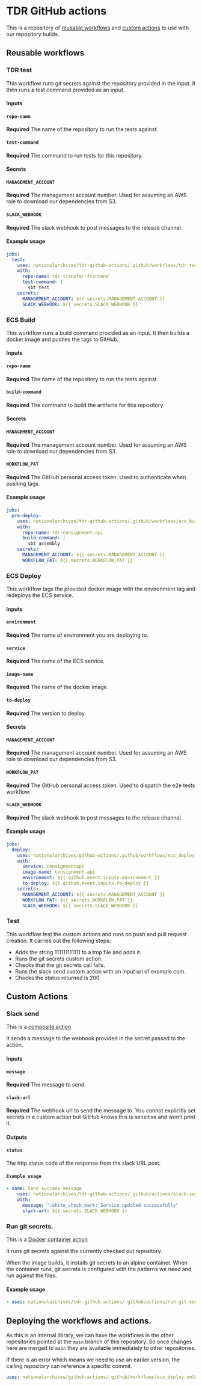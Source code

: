 # TDR GitHub actions

This is a repository of [reusable workflows](https://docs.github.com/en/actions/using-workflows/reusing-workflows) and [custom actions](https://docs.github.com/en/actions/creating-actions/about-custom-actions) to use with our repository builds.

## Reusable workflows

### TDR test

This workflow runs git secrets against the repository provided in the input. It then runs a test command provided as an input. 

#### Inputs

#### `repo-name`
**Required** The name of the repository to run the tests against.

#### `test-command`
**Required** The command to run tests for this repository.

#### Secrets
#### `MANAGEMENT_ACCOUNT`
**Required** The management account number. Used for assuming an AWS role to download our dependencies from S3.

#### `SLACK_WEBHOOK`
**Required** The slack webhook to post messages to the release channel.

#### Example usage

```yaml
jobs:
  test:
    uses: nationalarchives/tdr-github-actions/.github/workflows/tdr_test.yml@main
    with:
      repo-name: tdr-transfer-frontend
      test-command: |
        sbt test
    secrets:
      MANAGEMENT_ACCOUNT: ${{ secrets.MANAGEMENT_ACCOUNT }}
      SLACK_WEBHOOK: ${{ secrets.SLACK_WEBHOOK }}
```

### ECS Build

This workflow runs a build command provided as an input. It then builds a docker image and pushes the tags to GitHub. 

#### Inputs

#### `repo-name`
**Required** The name of the repository to run the tests against.

#### `build-command`
**Required** The command to build the artifacts for this repository.

#### Secrets
#### `MANAGEMENT_ACCOUNT`
**Required** The management account number. Used for assuming an AWS role to download our dependencies from S3.

#### `WORKFLOW_PAT`
**Required** The GitHub personal access token. Used to authenticate when pushing tags.

#### Example usage
```yaml
jobs:
  pre-deploy:
    uses: nationalarchives/tdr-github-actions/.github/workflows/ecs_build.yml@main
    with:
      repo-name: tdr-consignment-api
      build-command: |
        sbt assembly
    secrets:
      MANAGEMENT_ACCOUNT: ${{ secrets.MANAGEMENT_ACCOUNT }}
      WORKFLOW_PAT: ${{ secrets.WORKFLOW_PAT }}
```

### ECS Deploy
This workflow tags the provided docker image with the environment tag and redeploys the ECS service.

#### Inputs

#### `environment`
**Required** The name of environment you are deploying to.

#### `service`
**Required** The name of the ECS service.

#### `image-name` 
**Required** The name of the docker image.

#### `to-deploy` 
**Required** The version to deploy.

#### Secrets
#### `MANAGEMENT_ACCOUNT`
**Required** The management account number. Used for assuming an AWS role to download our dependencies from S3.

#### `WORKFLOW_PAT`
**Required** The GitHub personal access token. Used to dispatch the e2e tests workflow.

#### `SLACK_WEBHOOK`
**Required** The slack webhook to post messages to the release channel.

#### Example usage
```yaml
jobs:
  deploy:
    uses: nationalarchives/github-actions/.github/workflows/ecs_deploy.yml@main
    with:
      service: consignmentapi
      image-name: consignment-api
      environment: ${{ github.event.inputs.environment }}
      to-deploy: ${{ github.event.inputs.to-deploy }}
    secrets:
      MANAGEMENT_ACCOUNT: ${{ secrets.MANAGEMENT_ACCOUNT }}
      WORKFLOW_PAT: ${{ secrets.WORKFLOW_PAT }}
      SLACK_WEBHOOK: ${{ secrets.SLACK_WEBHOOK }}
```

### Test
This workflow test the custom actions and runs on push and pull request creation. It carries out the following steps:
* Adds the string 111111111111 to a tmp file and adds it.
* Runs the git secrets custom action.
* Checks that the git secrets call fails.
* Runs the slack send custom action with an input url of example.com.
* Checks the status returned is 200.

## Custom Actions

### Slack send
This is a [composite action](https://docs.github.com/en/actions/creating-actions/creating-a-composite-action)

It sends a message to the webhook provided in the secret passed to the action.

#### Inputs

#### `message`
**Required** The message to send.

#### `slack-url`
**Required** The webhook url to send the message to. You cannot explicitly set secrets in a custom action but GitHub knows this is sensitive and won't print it.

#### Outputs
#### `status`
The http status code of the response from the slack URL post.

#### `Example usage`
```yaml
- name: Send success message
    uses: nationalarchives/tdr-github-actions/.github/actions/slack-send@main
    with:
      message: ":white_check_mark: Service updated successfully"
      slack-url: ${{ secrets.SLACK_WEBHOOK }}
``` 

### Run git secrets.
This is a [Docker container action](https://docs.github.com/en/actions/creating-actions/creating-a-docker-container-action)

It runs git secrets against the currently checked out repository.

When the image builds, it installs git secrets to an alpine container. When the container runs, git secrets is configured with the patterns we need and run against the files.

#### Example usage
```yaml
- uses: nationalarchives/tdr-github-actions/.github/actions/run-git-secrets@main
```

## Deploying the workflows and actions.

As this is an internal library, we can have the workflows in the other repositories pointed at the `main` branch of this repository. 
So once changes here are merged to `main` they are available immediately to other repositories.

If there is an error which means we need to use an earlier version, the calling repository can reference a specific commit. 
```yaml
uses: nationalarchives/github-actions/.github/workflows/ecs_deploy.yml@ecb24cbe882bdf4568f8558aec72b7053824920f
```
